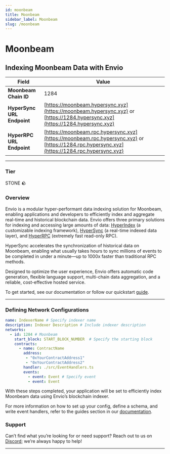 ```yaml
---
id: moonbeam
title: Moonbeam
sidebar_label: Moonbeam
slug: /moonbeam
---
```


# Moonbeam

## Indexing Moonbeam Data with Envio

| **Field**                     | **Value**                                                                                          |
|-------------------------------|----------------------------------------------------------------------------------------------------|
| **Moonbeam Chain ID**     | 1284                                                                                            |
| **HyperSync URL Endpoint**    | [https://moonbeam.hypersync.xyz](https://moonbeam.hypersync.xyz) or [https://1284.hypersync.xyz](https://1284.hypersync.xyz) |
| **HyperRPC URL Endpoint**     | [https://moonbeam.rpc.hypersync.xyz](https://moonbeam.rpc.hypersync.xyz) or [https://1284.rpc.hypersync.xyz](https://1284.rpc.hypersync.xyz) |

---

### Tier

STONE 🪨

### Overview

Envio is a modular hyper-performant data indexing solution for Moonbeam, enabling applications and developers to efficiently index and aggregate real-time and historical blockchain data. Envio offers three primary solutions for indexing and accessing large amounts of data: [HyperIndex](/docs/HyperIndex/overview) (a customizable indexing framework), [HyperSync](/docs/HyperSync/overview) (a real-time indexed data layer), and [HyperRPC](/docs/HyperRPC/overview-hyperrpc) (extremely fast read-only RPC).

HyperSync accelerates the synchronization of historical data on Moonbeam, enabling what usually takes hours to sync millions of events to be completed in under a minute—up to 1000x faster than traditional RPC methods.

Designed to optimize the user experience, Envio offers automatic code generation, flexible language support, multi-chain data aggregation, and a reliable, cost-effective hosted service.

To get started, see our documentation or follow our quickstart [guide](/docs/HyperIndex/contract-import).

---

### Defining Network Configurations

```yaml
name: IndexerName # Specify indexer name
description: Indexer Description # Include indexer description
networks:
  - id: 1284 # Moonbeam  
    start_block: START_BLOCK_NUMBER  # Specify the starting block
    contracts:
      - name: ContractName
        address:
         - "0xYourContractAddress1"
         - "0xYourContractAddress2"
        handler: ./src/EventHandlers.ts
        events:
          - event: Event # Specify event
          - event: Event
```

With these steps completed, your application will be set to efficiently index Moonbeam data using Envio’s blockchain indexer.

For more information on how to set up your config, define a schema, and write event handlers, refer to the guides section in our [documentation](/docs/HyperIndex/configuration-file).

### Support

Can’t find what you’re looking for or need support? Reach out to us on [Discord](https://discord.com/invite/Q9qt8gZ2fX); we’re always happy to help!

---
